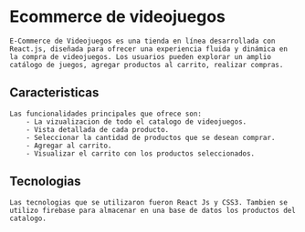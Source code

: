 # Ecommerce de videojuegos
    E-Commerce de Videojuegos es una tienda en línea desarrollada con React.js, diseñada para ofrecer una experiencia fluida y dinámica en la compra de videojuegos. Los usuarios pueden explorar un amplio catálogo de juegos, agregar productos al carrito, realizar compras.

## Caracteristicas

    Las funcionalidades principales que ofrece son:
        - La vizualizacion de todo el catalogo de videojuegos.
        - Vista detallada de cada producto.
        - Seleccionar la cantidad de productos que se desean comprar.
        - Agregar al carrito.
        - Visualizar el carrito con los productos seleccionados.

## Tecnologias
    Las tecnologias que se utilizaron fueron React Js y CSS3. Tambien se utilizo firebase para almacenar en una base de datos los productos del catalogo.


